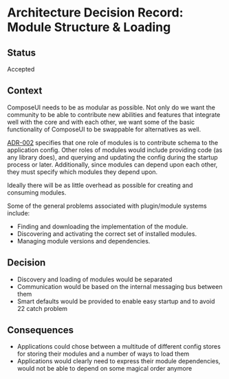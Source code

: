 <!-- Morgan Stanley makes this available to you under the Apache License, Version 2.0 (the "License"). You may obtain a copy of the License at http://www.apache.org/licenses/LICENSE-2.0. See the NOTICE file distributed with this work for additional information regarding copyright ownership. Unless required by applicable law or agreed to in writing, software distributed under the License is distributed on an "AS IS" BASIS, WITHOUT WARRANTIES OR CONDITIONS OF ANY KIND, either express or implied. See the License for the specific language governing permissions and limitations under the License. -->
# Architecture Decision Record: Module Structure & Loading

## Status

Accepted

## Context

ComposeUI needs to be as modular as possible. Not only do we want the community to be able to contribute new abilities and features that integrate well with the core and with each other, we want some of the basic functionality of ComposeUI to be swappable for alternatives as well.

[ADR-002](adr-002-configuration.md) specifies that one role of modules
is to contribute schema to the application config. Other roles of
modules would include providing code (as any library does), and
querying and updating the config during the startup
process or later. Additionally, since modules can depend upon each other, they
must specify which modules they depend upon.

Ideally there will be as little overhead as possible for creating and
consuming modules.

Some of the general problems associated with plugin/module systems include:

- Finding and downloading the implementation of the module.
- Discovering and activating the correct set of installed modules.
- Managing module versions and dependencies.

## Decision

- Discovery and loading of modules would be separated
- Communication would be based on the internal messaging bus between them
- Smart defaults would be provided to enable easy startup and to avoid 22 catch problem

## Consequences

- Applications could chose between a multitude of different config stores for storing their modules and a number of ways to load them
- Applications would clearly need to express their module dependencies, would not be able to depend on some magical order anymore
